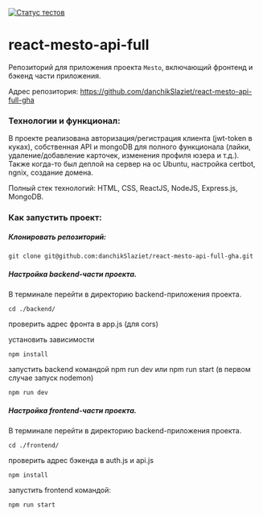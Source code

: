 [![Статус тестов](../../actions/workflows/tests.yml/badge.svg)](../../actions/workflows/tests.yml)

# react-mesto-api-full
Репозиторий для приложения проекта `Mesto`, включающий фронтенд и бэкенд части приложения.

Адрес репозитория: https://github.com/danchikSlaziet/react-mesto-api-full-gha

### Технологии и функционал:
В проекте реализована авторизация/регистрация клиента (jwt-token в куках), cобственная API и mongoDB для полного функционала (лайки, удаление/добавление карточек, изменения профиля юзера и т.д.). Также когда-то был деплой на сервер на ос Ubuntu, настройка certbot, ngnix, создание домена. 

Полный стек технологий: HTML, CSS, ReactJS, NodeJS, Express.js, MongoDB.

### Как запустить проект:

##### Клонировать репозиторий:

```
git clone git@github.com:danchikSlaziet/react-mesto-api-full-gha.git
```

##### Настройка backend-части проекта.

В терминале перейти в директорию backend-приложения проекта.

```
cd ./backend/
```

проверить адрес фронта в app.js (для cors)

установить зависимости

```
npm install
```

запустить backend командой npm run dev или npm run start (в первом случае запуск nodemon)

```
npm run dev
```

##### Настройка frontend-части проекта.

В терминале перейти в директорию backend-приложения проекта.

```
cd ./frontend/
```

проверить адрес бэкенда в auth.js и api.js

```
npm install
```

запустить frontend командой:

```
npm run start
```
